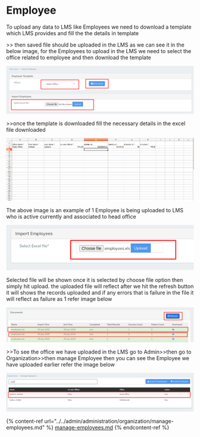 # Employee

To upload any data to LMS like Employees  we need to download a template which LMS provides and fill the the details in template&#x20;

\>> then saved file should be uploaded in the LMS as we can see it in the below image, for the Employees to upload in the LMS we need to select the office related to employee and then download the template

![](../../.gitbook/assets/Screenshot278.png)

\>>once the template is downloaded fill the necessary details in the excel file downloaded&#x20;

![](<../../.gitbook/assets/Screenshot from 2020-07-29 15-38-07.png>)

The above image is an example of 1 Employee is being uploaded to LMS who is active currently and associated to head office

![](../../.gitbook/assets/Screenshot279.png)

Selected file will be shown once it is selected by choose file option then simply  hit upload. the uploaded file will reflect after we hit the refresh button it will shows the records uploaded and if any errors that is failure in the file it will reflect as failure as 1 refer image below

![](../../.gitbook/assets/Screenshot281.png)

\>>To see the office we have uploaded in the LMS go to Admin>>then go to Organization>>then manage Employee then you can see the Employee we have uploaded earlier refer the image below

![](../../.gitbook/assets/Screenshot282.png)

{% content-ref url="../../admin/administration/organization/manage-employees.md" %}
[manage-employees.md](../../admin/administration/organization/manage-employees.md)
{% endcontent-ref %}











